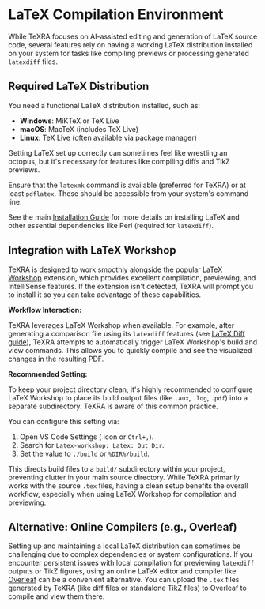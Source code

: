 # LaTeX Compilation Environment

While TeXRA focuses on AI-assisted editing and generation of LaTeX source code, several features rely on having a working LaTeX distribution installed on your system for tasks like compiling previews or processing generated `latexdiff` files.

## Required LaTeX Distribution

You need a functional LaTeX distribution installed, such as:

- **Windows**: MiKTeX or TeX Live
- **macOS**: MacTeX (includes TeX Live)
- **Linux**: TeX Live (often available via package manager)

Getting LaTeX set up correctly can sometimes feel like wrestling an octopus, but it's necessary for features like compiling diffs and TikZ previews.

Ensure that the `latexmk` command is available (preferred for TeXRA) or at least `pdflatex`. These should be accessible from your system's command line.

See the main [Installation Guide](./installation.md) for more details on installing LaTeX and other essential dependencies like Perl (required for `latexdiff`).

## Integration with LaTeX Workshop

TeXRA is designed to work smoothly alongside the popular [LaTeX Workshop](https://marketplace.visualstudio.com/items?itemName=James-Yu.latex-workshop) extension, which provides excellent compilation, previewing, and IntelliSense features.
If the extension isn't detected, TeXRA will prompt you to install it so you can take advantage of these capabilities.

**Workflow Interaction:**

TeXRA leverages LaTeX Workshop when available. For example, after generating a comparison file using its `latexdiff` features (see [LaTeX Diff guide](./latex-diff.md)), TeXRA attempts to automatically trigger LaTeX Workshop's build and view commands. This allows you to quickly compile and see the visualized changes in the resulting PDF.

**Recommended Setting:**

To keep your project directory clean, it's highly recommended to configure LaTeX Workshop to place its build output files (like `.aux`, `.log`, `.pdf`) into a separate subdirectory. TeXRA is aware of this common practice.

You can configure this setting via:

1.  Open VS Code Settings (<i class="codicon codicon-gear"></i> icon or `Ctrl+,`).
2.  Search for `Latex-workshop: Latex: Out Dir`.
3.  Set the value to `./build` or `%DIR%/build`.

This directs build files to a `build/` subdirectory within your project, preventing clutter in your main source directory. While TeXRA primarily works with the source `.tex` files, having a clean setup benefits the overall workflow, especially when using LaTeX Workshop for compilation and previewing.

## Alternative: Online Compilers (e.g., Overleaf)

Setting up and maintaining a local LaTeX distribution can sometimes be challenging due to complex dependencies or system configurations. If you encounter persistent issues with local compilation for previewing `latexdiff` outputs or TikZ figures, using an online LaTeX editor and compiler like [Overleaf](https://www.overleaf.com) can be a convenient alternative. You can upload the `.tex` files generated by TeXRA (like diff files or standalone TikZ files) to Overleaf to compile and view them there.
